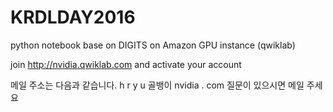# KRDLDAY2016

python notebook base on DIGITS on Amazon GPU instance (qwiklab) 

join http://nvidia.qwiklab.com and activate your account 

메일 주소는 다음과 같습니다.  h r y u  골뱅이   nvidia . com
질문이 있으시면 메일 주세요

